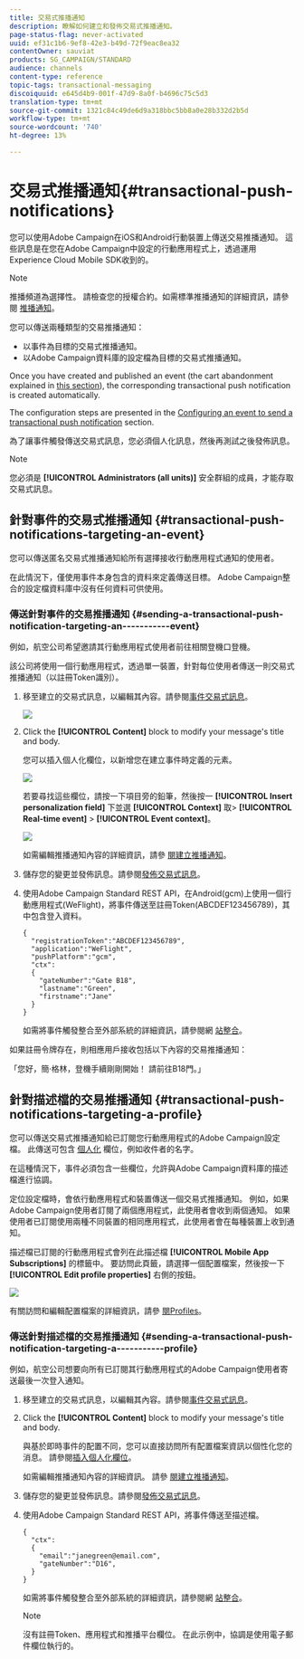```yaml
---
title: 交易式推播通知
description: 瞭解如何建立和發佈交易式推播通知。
page-status-flag: never-activated
uuid: ef31c1b6-9ef8-42e3-b49d-72f9eac8ea32
contentOwner: sauviat
products: SG_CAMPAIGN/STANDARD
audience: channels
content-type: reference
topic-tags: transactional-messaging
discoiquuid: e645d4b9-001f-47d9-8a0f-b4696c75c5d3
translation-type: tm+mt
source-git-commit: 1321c84c49de6d9a318bbc5bb8a0e28b332d2b5d
workflow-type: tm+mt
source-wordcount: '740'
ht-degree: 13%

---
```



# 交易式推播通知{#transactional-push-notifications}

您可以使用Adobe Campaign在iOS和Android行動裝置上傳送交易推播通知。 這些訊息是在您在Adobe Campaign中設定的行動應用程式上，透過運用Experience Cloud Mobile SDK收到的。

>[!NOTE]
>
>推播頻道為選擇性。 請檢查您的授權合約。如需標準推播通知的詳細資訊，請參閱 [推播通知](../../channels/using/about-push-notifications.md)。

您可以傳送兩種類型的交易推播通知：

* 以事件為目標的交易式推播通知。
* 以Adobe Campaign資料庫的設定檔為目標的交易式推播通知。

Once you have created and published an event (the cart abandonment explained in [this section](../../channels/using/getting-started-with-transactional-msg.md#transactional-messaging-operating-principle)), the corresponding transactional push notification is created automatically.

The configuration steps are presented in the [Configuring an event to send a transactional push notification](../../administration/using/configuring-transactional-messaging.md#use-case--configuring-an-event-to-send-a-transactional-message) section.

為了讓事件觸發傳送交易式訊息，您必須個人化訊息，然後再測試之後發佈訊息。

>[!NOTE]
>
>您必須是 **[!UICONTROL Administrators (all units)]** 安全群組的成員，才能存取交易式訊息。

## 針對事件的交易式推播通知 {#transactional-push-notifications-targeting-an-event}

您可以傳送匿名交易式推播通知給所有選擇接收行動應用程式通知的使用者。

在此情況下，僅使用事件本身包含的資料來定義傳送目標。 Adobe Campaign整合的設定檔資料庫中沒有任何資料可供使用。

### 傳送針對事件的交易推播通知 {#sending-a-transactional-push-notification-targeting-an-----------event}

例如，航空公司希望邀請其行動應用程式使用者前往相關登機口登機。

該公司將使用一個行動應用程式，透過單一裝置，針對每位使用者傳送一則交易式推播通知（以註冊Token識別）。

1. 移至建立的交易式訊息，以編輯其內容。請參閱[事件交易式訊息](../../channels/using/event-transactional-messages.md)。

   ![](assets/message-center_push_message.png)

1. Click the **[!UICONTROL Content]** block to modify your message&#39;s title and body.

   您可以插入個人化欄位，以新增您在建立事件時定義的元素。

   ![](assets/message-center_push_content.png)

   若要尋找這些欄位，請按一下項目旁的鉛筆，然後按一 **[!UICONTROL Insert personalization field]** 下並選 **[!UICONTROL Context]** 取> **[!UICONTROL Real-time event]** > **[!UICONTROL Event context]**。

   ![](assets/message-center_push_personalization.png)

   如需編輯推播通知內容的詳細資訊，請參 [閱建立推播通知](../../channels/using/preparing-and-sending-a-push-notification.md)。

1. 儲存您的變更並發佈訊息。請參閱[發佈交易式訊息](../../channels/using/event-transactional-messages.md#publishing-a-transactional-message)。

1. 使用Adobe Campaign Standard REST API，在Android(gcm)上使用一個行動應用程式(WeFlight)，將事件傳送至註冊Token(ABCDEF123456789)，其中包含登入資料。

   ```
   {
     "registrationToken":"ABCDEF123456789",
     "application":"WeFlight",
     "pushPlatform":"gcm",
     "ctx":
     {
       "gateNumber":"Gate B18",
       "lastname":"Green",
       "firstname":"Jane"
     }
   }
   ```

   如需將事件觸發整合至外部系統的詳細資訊，請參閱網 [站整合](../../administration/using/configuring-transactional-messaging.md#integrating-the-triggering-of-the-event-in-a-website)。

如果註冊令牌存在，則相應用戶接收包括以下內容的交易推播通知：

「您好，簡·格林，登機手續剛剛開始！ 請前往B18門。」

## 針對描述檔的交易推播通知 {#transactional-push-notifications-targeting-a-profile}

您可以傳送交易式推播通知給已訂閱您行動應用程式的Adobe Campaign設定檔。 此傳送可包含 [個人化](../../designing/using/personalization.md#inserting-a-personalization-field) 欄位，例如收件者的名字。

在這種情況下，事件必須包含一些欄位，允許與Adobe Campaign資料庫的描述檔進行協調。

定位設定檔時，會依行動應用程式和裝置傳送一個交易式推播通知。 例如，如果Adobe Campaign使用者訂閱了兩個應用程式，此使用者會收到兩個通知。 如果使用者已訂閱使用兩種不同裝置的相同應用程式，此使用者會在每種裝置上收到通知。

描述檔已訂閱的行動應用程式會列在此描述檔 **[!UICONTROL Mobile App Subscriptions]** 的標籤中。 要訪問此頁籤，請選擇一個配置檔案，然後按一下 **[!UICONTROL Edit profile properties]** 右側的按鈕。

![](assets/push_notif_subscriptions.png)

有關訪問和編輯配置檔案的詳細資訊，請參 [閱Profiles](../../audiences/using/creating-profiles.md)。

### 傳送針對描述檔的交易推播通知 {#sending-a-transactional-push-notification-targeting-a-----------profile}

例如，航空公司想要向所有已訂閱其行動應用程式的Adobe Campaign使用者寄送最後一次登入通知。

1. 移至建立的交易式訊息，以編輯其內容。請參閱[事件交易式訊息](../../channels/using/event-transactional-messages.md)。

1. Click the **[!UICONTROL Content]** block to modify your message&#39;s title and body.

   與基於即時事件的配置不同，您可以直接訪問所有配置檔案資訊以個性化您的消息。 請參閱[插入個人化欄位](../../designing/using/personalization.md#inserting-a-personalization-field)。

   如需編輯推播通知內容的詳細資訊。 請參 [閱建立推播通知](../../channels/using/preparing-and-sending-a-push-notification.md)。

1. 儲存您的變更並發佈訊息。請參閱[發佈交易式訊息](../../channels/using/event-transactional-messages.md#publishing-a-transactional-message)。
1. 使用Adobe Campaign Standard REST API，將事件傳送至描述檔。

   ```
   {
     "ctx":
     {
       "email":"janegreen@email.com",
       "gateNumber":"D16",
     }
   }
   ```

   如需將事件觸發整合至外部系統的詳細資訊，請參閱網 [站整合](../../administration/using/configuring-transactional-messaging.md#integrating-the-triggering-of-the-event-in-a-website)。

   >[!NOTE]
   >
   >沒有註冊Token、應用程式和推播平台欄位。 在此示例中，協調是使用電子郵件欄位執行的。
